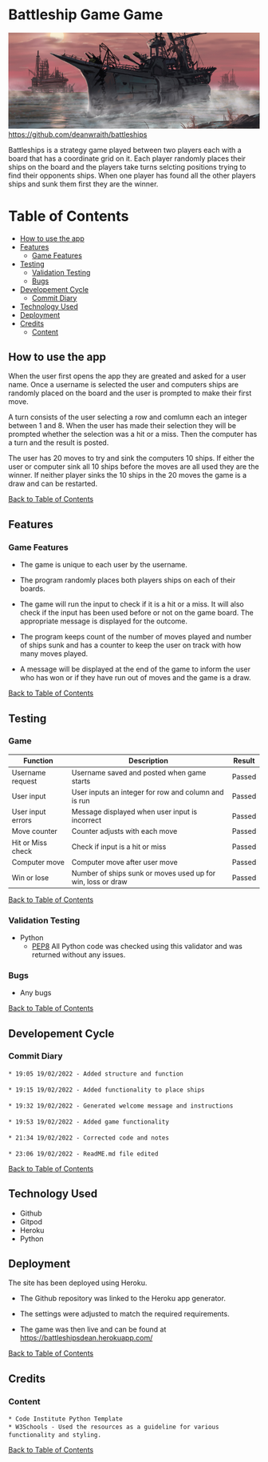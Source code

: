 # Battleship Game Game
![Battleship](assests/images/shutterstock_1252263685.png)
https://github.com/deanwraith/battleships

Battleships is a strategy game played between two players each with a board that has a coordinate grid on it. Each player randomly places their ships on the board and the players take turns selcting positions trying to find their opponents ships. When one player has found all the other players ships and sunk them first they are the winner.

# Table of Contents

- [How to use the app](#how-to-use-the-app)
- [Features](#features)
    * [Game Features](#game-features)
- [Testing](#testing)
    * [Validation Testing](#validation-testing)
    * [Bugs](#bugs)
- [Developement Cycle](#developement-cycle)
    * [Commit Diary](#commit-diary)
- [Technology Used](#technology-used)
- [Deployment](#deployment)
- [Credits](#credits)
    * [Content](#content)

## How to use the app
When the user first opens the app they are greated and asked for a user name. Once a username is selected the user and computers ships are randomly placed on the board and the user is prompted to make their first move.

A turn consists of the user selecting a row and comlumn each an integer between 1 and 8. When the user has made their selection they will be prompted whether the selection was a hit or a miss. Then the computer has a turn and the result is posted.

The user has 20 moves to try and sink the computers 10 ships. If either the user or computer sink all 10 ships before the moves are all used they are the winner. If neither player sinks the 10 ships in the 20 moves the game is a draw and can be restarted.

[Back to Table of Contents](#table-of-contents)

## Features

### Game Features
* The game is unique to each user by the username.

* The program randomly places both players ships on each of their boards.

* The game will run the input to check if it is a hit or a miss. It will also check if the input has been used before or not on the game board. The appropriate message is displayed for the outcome.

* The program keeps count of the number of moves played and number of ships sunk and has a counter to keep the user on track with how many moves played.

* A message will be displayed at the end of the game to inform the user who has won or if they have run out of moves and the game is a draw.

[Back to Table of Contents](#table-of-contents)

## Testing

### Game
| Function | Description | Result |
| --- | --- | --- |
| Username request | Username saved and posted when game starts | Passed |
| User input| User inputs an integer for row and column and is run | Passed |
| User input errors | Message displayed when user input is incorrect | Passed |
| Move counter | Counter adjusts with each move | Passed |
| Hit or Miss check | Check if input is a hit or miss | Passed |
| Computer move | Computer move after user move | Passed |
| Win or lose | Number of ships sunk or moves used up for win, loss or draw | Passed |

[Back to Table of Contents](#table-of-contents)

### Validation Testing
* Python
    * [PEP8](http://pep8online.com/)
    All Python code was checked using this validator and was returned without any issues.

### Bugs
* Any bugs

[Back to Table of Contents](#table-of-contents)

## Developement Cycle
### Commit Diary
    * 19:05 19/02/2022 - Added structure and function

    * 19:15 19/02/2022 - Added functionality to place ships

    * 19:32 19/02/2022 - Generated welcome message and instructions

    * 19:53 19/02/2022 - Added game functionality

    * 21:34 19/02/2022 - Corrected code and notes

    * 23:06 19/02/2022 - ReadME.md file edited
    
[Back to Table of Contents](#table-of-contents)

## Technology Used

* Github
* Gitpod
* Heroku
* Python

## Deployment

The site has been deployed using Heroku.

* The Github repository was linked to the Heroku app generator.
* The settings were adjusted to match the required requirements.

* The game was then live and can be found at https://battleshipsdean.herokuapp.com/

[Back to Table of Contents](#table-of-contents)

## Credits

### Content
    * Code Institute Python Template
    * W3Schools - Used the resources as a guideline for various functionality and styling.

[Back to Table of Contents](#table-of-contents)